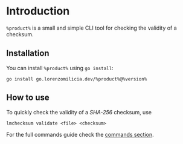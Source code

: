 # Introduction

`%product%` is a small and simple CLI tool for checking the validity of a checksum.

## Installation

You can install `%product%` using `go install`:
```
go install go.lorenzomilicia.dev/%product%@%version%
```

## How to use
To quickly check the validity of a *SHA-256* checksum, use

```
lmchecksum validate <file> <checksum>
```

For the full commands guide check the [commands section](Commands-v1.md).